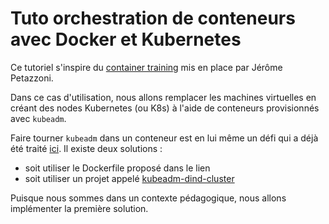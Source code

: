 # Tuto orchestration de conteneurs avec Docker et Kubernetes

Ce tutoriel s'inspire du [container training](https://github.com/jpetazzo/container.training) mis en place par Jérôme Petazzoni.

Dans ce cas d'utilisation, nous allons remplacer les machines virtuelles en créant des nodes Kubernetes (ou K8s) à l'aide de conteneurs provisionnés avec ```kubeadm```.

Faire tourner ```kubeadm``` dans un conteneur est en lui même un défi qui a déjà été traité [ici](https://github.com/kubernetes/kubeadm/issues/17). Il existe deux solutions :
- soit utiliser le Dockerfile proposé dans le lien
- soit utiliser un projet appelé [kubeadm-dind-cluster](https://github.com/Mirantis/kubeadm-dind-cluster)

Puisque nous sommes dans un contexte pédagogique, nous allons implémenter la première solution.
